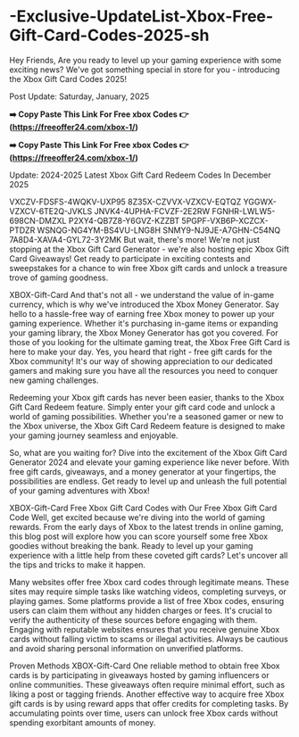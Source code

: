 # -Exclusive-UpdateList-Xbox-Free-Gift-Card-Codes-2025-sh
Hey Friends, Are you ready to level up your gaming experience with some exciting news? We've got something special in store for you - introducing the Xbox Gift Card Codes 2025!

Post Update: Saturday, January, 2025

>>>>>>>>>>>>>>>>>>>>>>>>>>>>>>>>>>>>>>>>>>>>>>>>>>>>>>>>>>>>>>>>>>>>>>>>>>>>>>>>>>>>>>>>>>>>>>>>>>>>>

**➡️ Copy Paste This Link For Free xbox Codes 👉 (https://freeoffer24.com/xbox-1/)**

**➡️ Copy Paste This Link For Free xbox Codes 👉 (https://freeoffer24.com/xbox-1/)**

>>>>>>>>>>>>>>>>>>>>>>>>>>>>>>>>>>>>>>>>>>>>>>>>>>>>>>>>>>>>>>>>>>>>>>>>>>>>>>>>>>>>>>>>>>>>>

Update: 2024-2025 Latest Xbox Gift Card Redeem Codes In December 2025

VXCZV-FDSFS-4WQKV-UXP95 8Z35X-CZVVX-VZXCV-EQTQZ YGGWX-VZXCV-6TE2Q-JVKLS JNVK4-4UPHA-FCVZF-2E2RW FGNHR-LWLW5-698CN-DMZXL P2XY4-QB7Z8-Y6GVZ-KZZBT 5PGPF-VXB6P-XCZCX-PTDZR WSNQG-NG4YM-BS4VU-LNG8H SNMY9-NJ9JE-A7GHN-C54NQ 7A8D4-XAVA4-GYL72-3Y2MK But wait, there's more! We're not just stopping at the Xbox Gift Card Generator - we're also hosting epic Xbox Gift Card Giveaways! Get ready to participate in exciting contests and sweepstakes for a chance to win free Xbox gift cards and unlock a treasure trove of gaming goodness.

XBOX-Gift-Card And that's not all - we understand the value of in-game currency, which is why we've introduced the Xbox Money Generator. Say hello to a hassle-free way of earning free Xbox money to power up your gaming experience. Whether it's purchasing in-game items or expanding your gaming library, the Xbox Money Generator has got you covered. For those of you looking for the ultimate gaming treat, the Xbox Free Gift Card is here to make your day. Yes, you heard that right - free gift cards for the Xbox community! It's our way of showing appreciation to our dedicated gamers and making sure you have all the resources you need to conquer new gaming challenges.

Redeeming your Xbox gift cards has never been easier, thanks to the Xbox Gift Card Redeem feature. Simply enter your gift card code and unlock a world of gaming possibilities. Whether you're a seasoned gamer or new to the Xbox universe, the Xbox Gift Card Redeem feature is designed to make your gaming journey seamless and enjoyable.

So, what are you waiting for? Dive into the excitement of the Xbox Gift Card Generator 2024 and elevate your gaming experience like never before. With free gift cards, giveaways, and a money generator at your fingertips, the possibilities are endless. Get ready to level up and unleash the full potential of your gaming adventures with Xbox!

XBOX-Gift-Card Free Xbox Gift Card Codes with Our Free Xbox Gift Card Code Well, get excited because we're diving into the world of gaming rewards. From the early days of Xbox to the latest trends in online gaming, this blog post will explore how you can score yourself some free Xbox goodies without breaking the bank. Ready to level up your gaming experience with a little help from these coveted gift cards? Let's uncover all the tips and tricks to make it happen.

Many websites offer free Xbox card codes through legitimate means. These sites may require simple tasks like watching videos, completing surveys, or playing games. Some platforms provide a list of free Xbox codes, ensuring users can claim them without any hidden charges or fees. It's crucial to verify the authenticity of these sources before engaging with them. Engaging with reputable websites ensures that you receive genuine Xbox cards without falling victim to scams or illegal activities. Always be cautious and avoid sharing personal information on unverified platforms.

Proven Methods XBOX-Gift-Card One reliable method to obtain free Xbox cards is by participating in giveaways hosted by gaming influencers or online communities. These giveaways often require minimal effort, such as liking a post or tagging friends. Another effective way to acquire free Xbox gift cards is by using reward apps that offer credits for completing tasks. By accumulating points over time, users can unlock free Xbox cards without spending exorbitant amounts of money.
